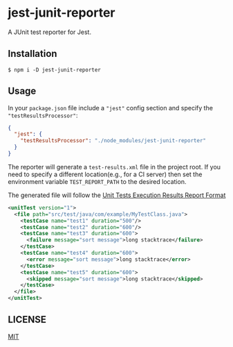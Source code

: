 # jest-junit-reporter
A JUnit test reporter for Jest.

## Installation
```shell
$ npm i -D jest-junit-reporter
```

## Usage
In your `package.json` file include a `"jest"` config section and specify the `"testResultsProcessor"`:
```json
{
  "jest": {
    "testResultsProcessor": "./node_modules/jest-junit-reporter"
  }
}
```


The reporter will generate a `test-results.xml` file in the project root. If you need to specify a different location(e.g., for a CI server) then set the environment variable `TEST_REPORT_PATH` to the desired location.

The generated file will follow the [Unit Tests Execution Results Report Format](https://docs.sonarqube.org/display/PLUG/Generic+Test+Coverage)

```xml
<unitTest version="1">
  <file path="src/test/java/com/example/MyTestClass.java">
    <testCase name="test1" duration="500"/>
    <testCase name="test2" duration="600"/>
    <testCase name="test3" duration="600">
      <failure message="sort message">long stacktrace</failure>
    </testCase>
    <testCase name="test4" duration="600">
      <error message="sort message">long stacktrace</error>
    </testCase>
    <testCase name="test5" duration="600">
      <skipped message="sort message">long stacktrace</skipped>
    </testCase>
  </file>
</unitTest>
```


## LICENSE
[MIT](LICENSE)
